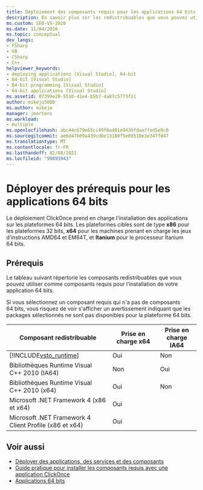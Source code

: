 ```yaml
---
title: Déploiement des composants requis pour les applications 64 bits | Microsoft Docs
description: En savoir plus sur les redistribuables que vous pouvez utiliser comme composants requis pour le déploiement ClickOnce d’applications sur des plateformes 64 bits.
ms.custom: SEO-VS-2020
ms.date: 11/04/2016
ms.topic: conceptual
dev_langs:
- FSharp
- VB
- CSharp
- C++
helpviewer_keywords:
- deploying applications [Visual Studio], 64-bit
- 64-bit [Visual Studio]
- 64-bit programming [Visual Studio]
- 64-bit applications [Visual Studio]
ms.assetid: 87399e20-5510-41e4-b5b7-4a87c5773f21
author: mikejo5000
ms.author: mikejo
manager: jmartens
ms.workload:
- multiple
ms.openlocfilehash: abc44c679e65cc49f6a491e9435fdaeffed5e9c8
ms.sourcegitcommit: ae6d47b09a439cd0e13180f5e89510e3e347fd47
ms.translationtype: MT
ms.contentlocale: fr-FR
ms.lasthandoff: 02/08/2021
ms.locfileid: "99893943"
---
```

# <a name="deploy-prerequisites-for-64-bit-applications"></a>Déployer des prérequis pour les applications 64 bits
Le déploiement ClickOnce prend en charge l'installation des applications sur les plateformes 64 bits. Les plateformes cibles sont de type **x86** pour les plateformes 32 bits, **x64** pour les machines prenant en charge les jeux d’instructions AMD64 et EM64T, et **Itanium** pour le processeur Itanium 64 bits.

## <a name="prerequisites"></a>Prérequis
 Le tableau suivant répertorie les composants redistribuables que vous pouvez utiliser comme composants requis pour l'installation de votre application 64 bits.

 Si vous sélectionnez un composant requis qui n'a pas de composants 64 bits, vous risquez de voir s'afficher un avertissement indiquant que les packages sélectionnés ne sont pas disponibles pour la plateforme 64 bits.

| Composant redistribuable | Prise en charge x64 | Prise en charge IA64 |
| - |-------------|--------------|
| [!INCLUDE[vsto_runtime](../deployment/includes/vsto_runtime_md.md)] | Oui | Non |
| Bibliothèques Runtime Visual C++ 2010 (IA64) | Non | Oui |
| Bibliothèques Runtime Visual C++ 2010 (x64) | Oui | Non |
| Microsoft .NET Framework 4 (x86 et x64) | Oui | |
| Microsoft .NET Framework 4 Client Profile (x86 et x64) | Oui | |

## <a name="see-also"></a>Voir aussi
- [Déployer des applications, des services et des composants](../deployment/deploying-applications-services-and-components.md)
- [Guide pratique pour installer les composants requis avec une application ClickOnce](../deployment/how-to-install-prerequisites-with-a-clickonce-application.md)
- [Applications 64 bits](/dotnet/framework/64-bit-apps)